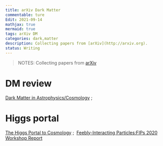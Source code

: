 ```yaml
---
title: arXiv Dark Matter
commentable: ture
Edit: 2021-09-14
mathjax: true
mermaid: true
tags: arXiv DM 
categories: dark,matter
description: Collecting papers from [arXiv](http://arxiv.org).
status: Writing
---
```

>NOTES: Collecting papers from [arXiv](http://arxiv.org)

# DM review
[Dark Matter in Astrophysics/Cosmology](https://arxiv.org/pdf/2109.05854.pdf) ;&nbsp;&nbsp;
# Higgs portal
[The Higgs Portal to Cosmology](https://arxiv.org/pdf/2104.03342.pdf) ;&nbsp;&nbsp;[Feebly-Interacting Particles:FIPs 2020 Workshop Report](https://arxiv.org/pdf/2102.12143.pdf)
